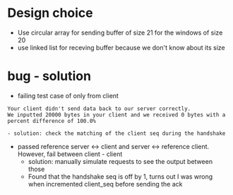 # Design choice

- Use circular array for sending buffer of size 21 for the windows of size 20
- use linked list for receving buffer because we don't know about its size

# bug - solution

- failing test case of only from client

```
Your client didn't send data back to our server correctly.
We inputted 20000 bytes in your client and we received 0 bytes with a percent difference of 100.0%
```

    - solution: check the matching of the client seq during the handshake

- passed reference server <-> client and server <-> reference client. However, fail between client - client
  - solution: manually simulate requests to see the output between those
  - Found that the handshake seq is off by 1, turns out I was wrong when incremented client_seq before sending the ack
